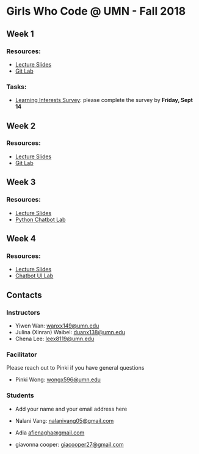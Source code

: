  # Girls Who Code @ UMN - Fall 2018

## Week 1
### Resources:
- [Lecture Slides](https://docs.google.com/presentation/d/1WsV30CtiUnIwdvt3FyS_U0OYqYRUch91-o5LEZ4GOsQ/edit?usp=sharing)
- [Git Lab](https://github.com/xinranduan/GWC_UMN_FALL_2018/blob/master/git_lab.md)
### Tasks:
- [Learning Interests Survey](https://docs.google.com/forms/d/e/1FAIpQLSfscdJPSg_2PneNVuTP1t0_ydz5slAz-KdTYuaJgvkIYFjLZw/viewform?usp=sf_link): please complete the survey by **Friday, Sept 14**

## Week 2
### Resources:
- [Lecture Slides](https://docs.google.com/presentation/d/1Hh75_mKp4Rl2nyPKg95n-sLfn2Oe9LeKlzhJDSL7JVQ/edit?usp=sharing)
- [Git Lab](https://github.com/xinranduan/GWC_UMN_FALL_2018/blob/master/git_lab.md)

## Week 3
### Resources:
- [Lecture Slides](https://docs.google.com/presentation/d/1FFoSTK-Pm1oYfcCfGl8HQN0jrpND2pXNfl2Vu75AGv8/edit?usp=sharing)
- [Python Chatbot Lab](https://github.com/xinranduan/GWC_UMN_FALL_2018/blob/master/python_chatbot_lab.md)

## Week 4
### Resources:
- [Lecture Slides](https://docs.google.com/presentation/d/1Ee4CvIu-mWnKWpKfwkOtat55JBlGMj-YD3OCLtn3hao/edit?usp=sharing)
- [Chatbot UI Lab](https://sites.google.com/umn.edu/umngwcilw4/home?authuser=2)

## Contacts
### Instructors
- Yiwen Wan: wanxx149@umn.edu
- Julina (Xinran) Waibel: duanx138@umn.edu
- Chena Lee: leex8119@umn.edu
### Facilitator

Please reach out to Pinki if you have general questions

- Pinki Wong: wongx596@umn.edu
### Students
- Add your name and your email address here
* Nalani Vang: nalanivang05@gmail.com
- Adia afienagha@gmail.com
* giavonna cooper: giacooper27@gmail.com
